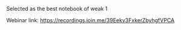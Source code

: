 Selected as the best notebook of weak 1

Webinar link: https://recordings.join.me/39Eekv3FxkerZbyhgfVPCA
